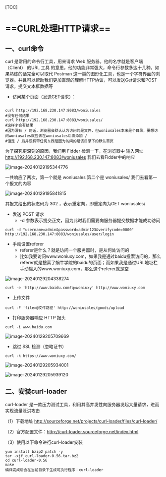 [TOC]



# ==CURL处理HTTP请求==

## 一、curl命令

curl 是常用的命令行工具，用来请求 Web 服务器。他的名字就是客户端（Client） 的URL 工具 的意思，他的功能非常强大，命令行参数多达十几种。如果熟练的话完全可以取代 Postman 这一类的图形化工具，也是一个字符界面的浏览器。并且可以帮助我们更加直观的理解HTTP协议，可以发送Get请求和POST请求，提交文本框数据等

-  访问某个页面（发送GET请求）：

```

curl http://192.168.230.147:8083/woniusales
#没有任何结果
curl http://192.168.230.147:8083/woniusales/
#这样才会有结果
#因为没有 / 的话，浏览器会默认认为访问的是文件，但woniusales本来是个目录，要想访问woniusales就应该在woniusales后面添加 / 
#但是 / 后并没有带任何东西是因为访问的是该目录下的默认首页
```

为了探究更深刻的原因，我们用 Fidder 检测一下，在浏览器中 输入网址 http://192.168.230.147:8083/woniusales 我们去看Fidder中的响应

![image-20240129195344776](C:\Users\hp\AppData\Roaming\Typora\typora-user-images\image-20240129195344776.png)

一共响应了两次，第一个就是 woniusales 第二个是 woniusales/ 我们去看第一个报文的内容

![image-20240129195841815](https://gitee.com/ymq_typroa/typroa/raw/main/image-20240129195841815.png)

其报文给出的状态码为 302 ，表示重定向，即重定向为GET woniusales/

- 发送 POST 请求
  - -d 参数表示提交正文，因为此时我们需要向服务器提交数据才能成功访问

```
curl -d "username=admin&password=admin123&verifycode=0000" http://192.168.230.147:8083/woniusales/user/login
```

- 手动设置referer
  - referer是什么？就是访问一个服务器时，是从何处访问的
  - 比如我要访问www.woniuxy.com，如果我是通过baidu搜索访问的，那么referer就是搜索了蜗牛学院的baidu的页面；而如果我是通过URL地址栏手动输入的www.woniuxy.com，那么这个referer就是空

![image-20240129204338274](https://gitee.com/ymq_typroa/typroa/raw/main/image-20240129204338274.png)

```
curl -e 'http://www.baidu.com?q=woniuxy' http://www.woniuxy.com
```

- 上传文件

```
curl -F 'file=@文件路径' http://woniusales/goods/upload
```

- 打印服务器响应 HTTP 报头

```
curl -i www.baidu.com
```

![image-20240129205709669](https://gitee.com/ymq_typroa/typroa/raw/main/image-20240129205709669.png)

- 跳过 SSL 检测（忽略证书）

```
curl -k https://www.woniuxy.com/
```

![image-20240129205934001](https://gitee.com/ymq_typroa/typroa/raw/main/image-20240129205934001.png)

![image-20240129205939120](https://gitee.com/ymq_typroa/typroa/raw/main/image-20240129205939120.png)

## 二、安装curl-loader

curl-loader 是一款压力测试工具，利用其高并发性向服务器发起大量请求，进而实现流量泛洪攻击

（1）下载地址 http://sourceforge.net/projects/curl-loader/files/curl-loader/

（2）官方配置文件：http://curl-loader.sourceforge.net/index.html

（3）使用以下命令进行curl-loader安装

```
yum install bzip2 patch -y
tar -xjf curl-loader-0.56.tar.bz2
cd curl-loader-0.56
make
编译完成后会在当前目录下生成可执行程序：curl-loader
```

